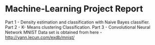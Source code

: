 # Machine-Learning Project Report
Part 1 - Density estimation and classification with Naive Bayes classifier.
Part 2 - K- Means clustering Classification.
Part 3 - Convolutional Neural Network 
MNIST Data set is obtained from here - http://yann.lecun.com/exdb/mnist/
